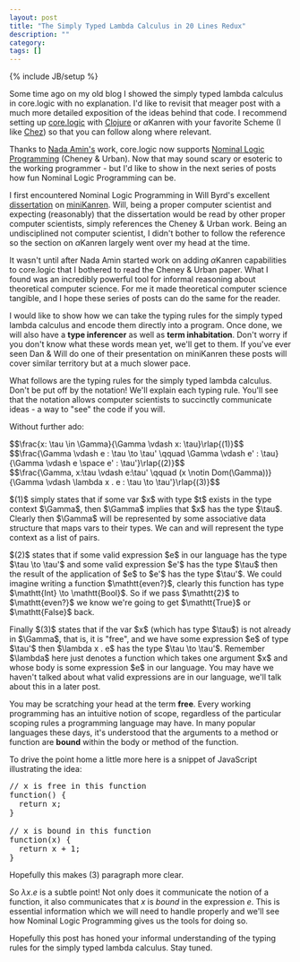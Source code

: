```yaml
---
layout: post
title: "The Simply Typed Lambda Calculus in 20 Lines Redux"
description: ""
category: 
tags: []
---
```

{% include JB/setup %}

Some time ago on my old blog I showed the simply typed lambda calculus
in core.logic with no explanation. I'd like to revisit that meager
post with a much more detailed exposition of the ideas behind that
code. I recommend setting up [core.logic]() with
[Clojure](http://clojure.org) or $\alpha$Kanren with your favorite
Scheme (I like [Chez](http://scheme.com)) so that you can follow along
where relevant.

Thanks to [Nada Amin's](http://github.com/namin) work, core.logic now
supports [Nominal Logic Programming](http://arxiv.org/abs/cs/0609062)
(Cheney & Urban). Now that may sound scary or esoteric to the working
programmer - but I'd like to show in the next series of posts how fun
Nominal Logic Programming can be.

I first encountered Nominal Logic Programming in Will Byrd's
excellent
[dissertation](https://scholarworks.iu.edu/dspace/bitstream/handle/2022/8777/Byrd_indiana_0093A_10344.pdf)
on [miniKanren](http://minikanren.org). Will, being a proper computer
scientist and expecting (reasonably) that the dissertation would be read by
other proper computer scientists, simply references the Cheney &
Urban work. Being an undisciplined not computer scientist, I didn't
bother to follow the reference so the section
on $\alpha$Kanren largely went over my head at the time.

It wasn't until after Nada Amin started work on adding $\alpha$Kanren
capabilities to core.logic that I bothered to read the Cheney & Urban
paper. What I found was an incredibly powerful tool for informal
reasoning about theoretical computer science. For me it made
theoretical computer science tangible, and I hope these series of posts
can do the same for the reader.

I would like to show how we can take the typing rules for the simply
typed lambda calculus and encode them directly into a program. Once
done, we will also have a **type inferencer** as well as **term
inhabitation**. Don't worry if you don't know what these words mean
yet, we'll get to them. If you've ever seen Dan & Will do one of their
presentation on miniKanren these posts will cover similar territory
but at a much slower pace.

What follows are the typing rules for the simply typed lambda
calculus. Don't be put off by the notation! We'll explain each typing
rule. You'll see that the notation allows computer scientists to
succinctly communicate ideas - a way to "see" the code if you will.

Without further ado:

<div>
$$\frac{x: \tau \in \Gamma}{\Gamma \vdash x: \tau}\rlap{(1)}$$
</div>

<div>
$$\frac{\Gamma \vdash e : \tau \to \tau' \qquad \Gamma \vdash e' :
\tau}{\Gamma \vdash e \space e' : \tau'}\rlap{(2)}$$
</div>

<div>
$$\frac{\Gamma, x:\tau \vdash e:\tau' \qquad (x \notin
Dom(\Gamma))}{\Gamma \vdash \lambda x . e : \tau \to \tau'}\rlap{(3)}$$
</div>

<p>
$(1)$ simply states that if some var $x$ with type $t$ exists in the
type context $\Gamma$, then $\Gamma$ implies that $x$ has the type
$\tau$. Clearly then $\Gamma$ will be represented by some associative
data structure that maps vars to their types. We can and will
represent the type context as a list of pairs.
</p>

<p>
$(2)$ states that if some valid expression $e$ in our language has the
type $\tau \to \tau'$ and some valid expression $e'$ has the
type $\tau$ then the result of the application of $e$ to $e'$ has the
type $\tau'$. We could imagine writing a function $\mathtt{even?}$, clearly
this function has type $\mathtt{Int} \to \mathtt{Bool}$. So if we pass
$\mathtt{2}$ to $\mathtt{even?}$ we know we're going to get $\mathtt{True}$ or
$\mathtt{False}$ back.
</p>

<p>
Finally $(3)$ states that if the var $x$ (which has type $\tau$) is not already
in $\Gamma$, that is, it is "free", and we have some expression $e$ of
type $\tau'$ then $\lambda x . e$ has the type $\tau \to
\tau'$. Remember $\lambda$ here just denotes a function which takes
one argument $x$ and whose body is some expression $e$ in our
language. You may have we haven't talked about what valid expressions
are in our language, we'll talk about this in a later post.
</p>

You may be scratching your head at the term **free**. Every working
programming has an intuitive notion of scope, regardless of the particular
scoping rules a programming language may have. In many popular
languages these days, it's understood that the arguments to a method
or function are **bound** within the body or method of the
function.

To drive the point home a little more here is a snippet of JavaScript
illustrating the idea:

<pre>
// x is free in this function
function() {
  return x;
}
 
// x is bound in this function
function(x) {
  return x + 1;
}
</pre>

Hopefully this makes $(3)$ paragraph more clear.

So $\lambda x . e$ is a subtle point! Not only does it communicate the
notion of a function, it also communicates that $x$ is *bound* in the
expression $e$. This is essential information which we will need to
handle properly and we'll see how Nominal Logic Programming gives us
the tools for doing so.

Hopefully this post has honed your informal understanding of the
typing rules for the simply typed lambda calculus. Stay tuned.
